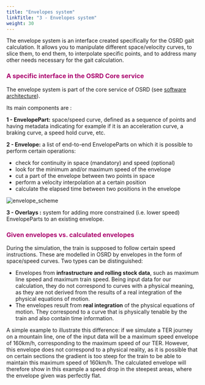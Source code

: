 ```yaml
---
title: "Envelopes system"
linkTitle: "3 - Envelopes system"
weight: 30
---
```


The envelope system is an interface created specifically for the OSRD gait calculation. It allows you to manipulate different space/velocity curves, to slice them, to end them, to interpolate specific points, and to address many other needs necessary for the gait calculation.

<font color=#aa026d>

### A specific interface in the OSRD Core service

</font>

The envelope system is part of the core service of OSRD (see [software architecture](../architecture/_index.md)).

Its main components are :

**1 - EnvelopePart:** space/speed curve, defined as a sequence of points and having metadata indicating for example if it is an acceleration curve, a braking curve, a speed hold curve, etc.

**2 - Envelope:** a list of end-to-end EnvelopeParts on which it is possible to perform certain operations:

- check for continuity in space (mandatory) and speed (optional)
- look for the minimum and/or maximum speed of the envelope
- cut a part of the envelope between two points in space
- perform a velocity interpolation at a certain position
- calculate the elapsed time between two positions in the envelope

![envelope_scheme](../envelopes_scheme.png)

**3 - Overlays :** system for adding more constrained (i.e. lower speed) EnvelopeParts to an existing envelope.

<font color=#aa026d>

### Given envelopes vs. calculated envelopes

</font>

During the simulation, the train is supposed to follow certain speed instructions. These are modelled in OSRD by envelopes in the form of space/speed curves. Two types can be distinguished:

- Envelopes from **infrastructure and rolling stock data**, such as maximum line speed and maximum train speed. Being input data for our calculation, they do not correspond to curves with a physical meaning, as they are not derived from the results of a real integration of the physical equations of motion.
- The envelopes result from **real integration** of the physical equations of motion. They correspond to a curve that is physically tenable by the train and also contain time information.

A simple example to illustrate this difference: if we simulate a TER journey on a mountain line, one of the input data will be a maximum speed envelope of 160km/h, corresponding to the maximum speed of our TER. However, this envelope does not correspond to a physical reality, as it is possible that on certain sections the gradient is too steep for the train to be able to maintain this maximum speed of 160km/h. The calculated envelope will therefore show in this example a speed drop in the steepest areas, where the envelope given was perfectly flat.
